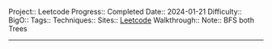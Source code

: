Project:: Leetcode
Progress:: Completed
Date:: 2024-01-21
Difficulty:: 
BigO:: 
Tags:: 
Techniques:: 
Sites:: [Leetcode]()
Walkthrough:: 
Note:: BFS both Trees

---
